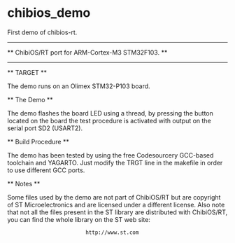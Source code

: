 # chibios_demo
First demo of chibios-rt.

*****************************************************************************
** ChibiOS/RT port for ARM-Cortex-M3 STM32F103.                            **
*****************************************************************************

** TARGET **

The demo runs on an Olimex STM32-P103 board.

** The Demo **

The demo flashes the board LED using a thread, by pressing the button located
on the board the test procedure is activated with output on the serial port
SD2 (USART2).

** Build Procedure **

The demo has been tested by using the free Codesourcery GCC-based toolchain
and YAGARTO.
Just modify the TRGT line in the makefile in order to use different GCC ports.

** Notes **

Some files used by the demo are not part of ChibiOS/RT but are copyright of
ST Microelectronics and are licensed under a different license.
Also note that not all the files present in the ST library are distributed
with ChibiOS/RT, you can find the whole library on the ST web site:

                             http://www.st.com